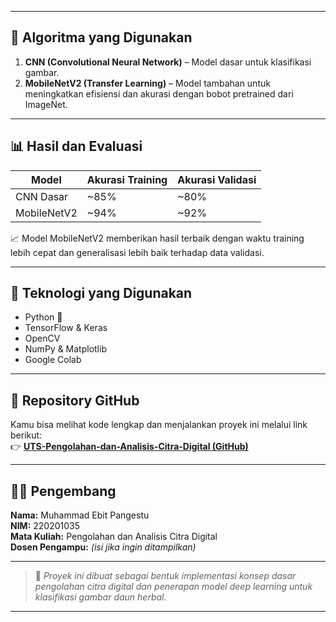 
---

## 🧠 Algoritma yang Digunakan

1. **CNN (Convolutional Neural Network)** – Model dasar untuk klasifikasi gambar.
2. **MobileNetV2 (Transfer Learning)** – Model tambahan untuk meningkatkan efisiensi dan akurasi dengan bobot pretrained dari ImageNet.

---

## 📊 Hasil dan Evaluasi

| Model | Akurasi Training | Akurasi Validasi |
|-------|------------------|------------------|
| CNN Dasar | ~85% | ~80% |
| MobileNetV2 | ~94% | ~92% |

📈 Model MobileNetV2 memberikan hasil terbaik dengan waktu training lebih cepat dan generalisasi lebih baik terhadap data validasi.

---

## 🧩 Teknologi yang Digunakan

- Python 🐍  
- TensorFlow & Keras  
- OpenCV  
- NumPy & Matplotlib  
- Google Colab  

---

## 🔗 Repository GitHub

Kamu bisa melihat kode lengkap dan menjalankan proyek ini melalui link berikut:  
👉 **[UTS-Pengolahan-dan-Analisis-Citra-Digital (GitHub)](https://github.com/ebit-7/UTS-Pengolahan-dan-Analisis-Citra-Digital)**

---

## 👨‍💻 Pengembang

**Nama:** Muhammad Ebit Pangestu  
**NIM:** 220201035  
**Mata Kuliah:** Pengolahan dan Analisis Citra Digital  
**Dosen Pengampu:** *(isi jika ingin ditampilkan)*  

---

> 📘 *Proyek ini dibuat sebagai bentuk implementasi konsep dasar pengolahan citra digital dan penerapan model deep learning untuk klasifikasi gambar daun herbal.*

---

